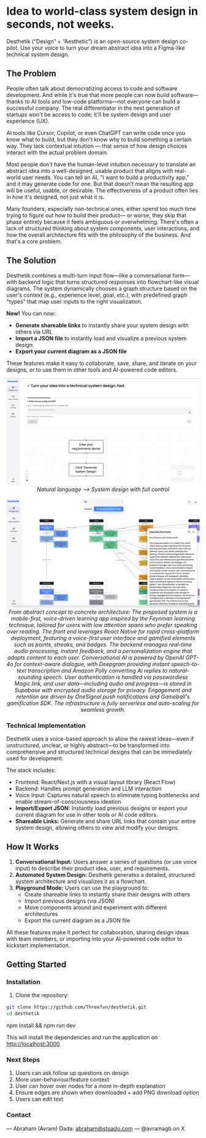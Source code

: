 # Idea to world-class system design in seconds, not weeks.

Desthetik (“Design” + “Aesthetic”) is an open-source system design co-pilot. Use your voice to turn your dream abstract idea into a Figma-like technical system design.

## The Problem

People often talk about democratizing access to code and software development. And while it's true that more people can now build software—thanks to AI tools and low-code platforms—not everyone can build a successful company. The real differentiator in the next generation of startups won't be access to code; it'll be system design and user experience (UX).

AI tools like Cursor, Copilot, or even ChatGPT can write code once you know what to build, but they don't know why to build something a certain way. They lack contextual intuition — that sense of how design choices interact with the actual problem domain.

Most people don't have the human-level intuition necessary to translate an abstract idea into a well-designed, usable product that aligns with real-world user needs. You can tell an AI, "I want to build a productivity app," and it may generate code for one. But that doesn't mean the resulting app will be useful, usable, or desirable. The effectiveness of a product often lies in how it's designed, not just what it is.

Many founders, especially non-technical ones, either spend too much time trying to figure out how to build their product— or worse, they skip that phase entirely because it feels ambiguous or overwhelming. There's often a lack of structured thinking about system components, user interactions, and how the overall architecture fits with the philosophy of the business. And that's a core problem.

## The Solution

Desthetik combines a multi-turn input flow—like a conversational form—with backend logic that turns structured responses into flowchart-like visual diagrams. The system dynamically chooses a graph structure based on the user's context (e.g., experience level, goal, etc.), with predefined graph "types" that map user inputs to the right visualization.

**New!** You can now:
- **Generate shareable links** to instantly share your system design with others via URL
- **Import a JSON file** to instantly load and visualize a previous system design
- **Export your current diagram as a JSON file**

These features make it easy to collaborate, save, share, and iterate on your designs, or to use them in other tools and AI-powered code editors.

<p align="center">
  <img src="./Desthetik.png" alt="Desthetik system design screenshot" width="700" />
  <br />
  <em>Natural language --> System design with full control </em>
</p>

<p align="center">
  <img src="./Screenshot 2025-06-10 at 20.59.04.png" alt="Voice-driven learning app architecture" width="700" />
  <br />
  <em>From abstract concept to concrete architecture: The proposed system is a mobile-first, voice-driven learning app inspired by the Feynman learning technique, tailored for users with low attention spans who prefer speaking over reading. The front end leverages React Native for rapid cross-platform deployment, featuring a voice-first user interface and gamified elements such as points, streaks, and badges. The backend manages real-time audio processing, instant feedback, and a personalization engine that adapts content to each user. Conversational AI is powered by OpenAI GPT-4o for context-aware dialogue, with Deepgram providing instant speech-to-text transcription and Amazon Polly converting AI replies to natural-sounding speech. User authentication is handled via passwordless Magic.link, and user data—including audio and progress—is stored in Supabase with encrypted audio storage for privacy. Engagement and retention are driven by OneSignal push notifications and Gameball's gamification SDK. The infrastructure is fully serverless and auto-scaling for seamless growth.</em>
</p>

### Technical Implementation

Desthetik uses a voice-based approach to allow the rawest ideas—even if unstructured, unclear, or highly abstract—to be transformed into comprehensive and structured technical designs that can be immediately used for development.

The stack includes:
- Frontend: React/Next.js with a visual layout library (React Flow)
- Backend: Handles prompt generation and LLM interaction
- Voice Input: Captures natural speech to eliminate typing bottlenecks and enable stream-of-consciousness ideation
- **Import/Export JSON:** Instantly load previous designs or export your current diagram for use in other tools or AI code editors.
- **Shareable Links:** Generate and share URL links that contain your entire system design, allowing others to view and modify your designs.

## How It Works

1. **Conversational Input:** Users answer a series of questions (or use voice input) to describe their product idea, user, and requirements.
2. **Automated System Design:** Desthetik generates a detailed, structured system architecture and visualizes it as a flowchart.
3. **Playground Mode:** Users can use the playground to:
   - Create shareable links to instantly share their designs with others
   - Import previous designs (via JSON)
   - Move components around and experiment with different architectures
   - Export the current diagram as a JSON file

All these features make it perfect for collaboration, sharing design ideas with team members, or importing into your AI-powered code editor to kickstart implementation.

## Getting Started

### Installation

1. Clone the repository:
```bash
git clone https://github.com/Three7vn/desthetik.git
cd desthetik
```

npm install && npm run dev

This will install the dependencies and run the application on [http://localhost:3000](http://localhost:3000)

### Next Steps
1. Users can ask follow up questions on design
2. More user-behaviour/feature context
3. User can hover over nodes for a more in-depth explanation
4. Ensure edges are shown when downloaded + add PNG download option
5. Users can edit text

### Contact
— Abraham (Avram) Dada: abraham@stoado.com
— @avramagb on X
